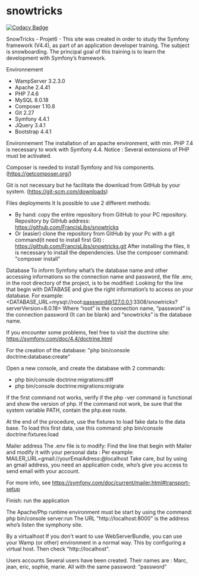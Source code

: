 # snowtricks
[![Codacy Badge](https://api.codacy.com/project/badge/Grade/9568076513904fbdae68af9698eadffa)](https://app.codacy.com/manual/FrancisLibs/snowtricks?utm_source=github.com&utm_medium=referral&utm_content=FrancisLibs/snowtricks&utm_campaign=Badge_Grade_Dashboard)

SnowTricks - Projet6 - 
This site was created in order to study the Symfony framework (V4.4), as part of an application developer training. The subject is snowboarding. 
The principal goal of this training is to learn the development with Symfony’s framework.

Environnement 
* WampServer 3.2.3.0
* Apache 2.4.41
* PHP 7.4.6
* MySQL 8.0.18
* Composer 1.10.8
* Git 2.27
* Symfony 4.4.1
* JQuery 3.4.1
* Bootstrap 4.4.1

Environnement
The installation of an apache environment, with min. PHP 7.4 is necessary to work with Symfony 4.4.
Notice : Several extensions of PHP must be activated.

Composer is needed to install Symfony and his components. (<https://getcomposer.org/>)

Git is not necessary but he facilitate the download from GitHub by your system. (<https://git-scm.com/downloads>)

Files deployments
It Is possible to use 2 different methods:
* By hand: copy the entire repository from GitHub to your PC repository. Repository by GitHub address: <https://github.com/FrancisLibs/snowtricks>
* Or (easier) clone the repository from GitHub by your Pc with a git command(it need to install first Git) : <https://github.com/FrancisLibs/snowtricks.git>
After installing the files, it is necessary to install the dependencies. Use the composer command: "composer install"

Database 
To inform Symfony what’s the database name and other accessing informations so the connection name and password, the file .env, in the root directory of the project,  is to be modified: Looking for the line that begin with DATABASE and give the right information’s to access on your database.
For example: <DATABASE_URL=mysql://root:password@127.0.0.1:3308/snowtricks?serverVersion=8.0.18>
Where “root” is the connection name, “password” is the connection password (It can be blank) and “snowtricks” is the database name.

If you encounter some problems, feel free to visit the doctrine site: <https://symfony.com/doc/4.4/doctrine.html>

For the creation of the database: "php bin/console doctrine:database:create"

Open a new console, and create the database with 2 commands:
* php bin/console doctrine:migrations:diff 
* php bin/console doctrine:migrations:migrate

If the first command not works, verify if the php -ver command is functional and show the version of php. If the command not work, be sure that the system variable PATH, contain the php.exe route. 

At the end of the procedure, use the fixtures to load fake data to the data base.
To load this first data, use this command:
php bin/console doctrine:fixtures:load 

Mailer address
The .env file is to modify:
Find the line that begin with Mailer and modify it with your personal data :
Per example:
MAILER_URL=gmail://yourEmaiAdress:@localhost
Take care, but by using an gmail address, you need an application code, who’s give you access to send email with your account.

For more info, see <https://symfony.com/doc/current/mailer.html#transport-setup>

Finish: run the application

The Apache/Php runtime environment must be start by using the command:
php bin/console server:run
The URL "http://localhost:8000" is the address who’s listen the symphony site.

By a virtualhost
If you don't want to use WebServerBundle, you can use your Wamp (or other) environment in a normal way.
This by configuring a virtual host.
Then check "http://localhost".

Users accounts
Several users have been created. Their names are :
Marc, jean, eric, sophie, marie.
All with the same password: “password”
